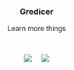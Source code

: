 
<h3 align="center">Gredicer</h3>
<p align="center">Learn more things</p>


<p align="center">   </p>
<br/>
<p align="center">  <img src="https://github-readme-stats.vercel.app/api?username=Gredicer" />  &nbsp &nbsp <img src="https://github-readme-stats.vercel.app/api/top-langs/?username=Gredicer" /> </p>


